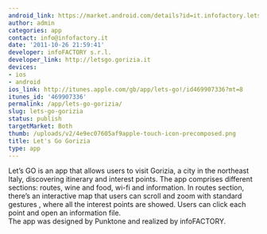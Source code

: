 ```yaml
---
android_link: https://market.android.com/details?id=it.infofactory.letsgo&feature=search_result
author: admin
categories: app
contact: info@infofactory.it
date: '2011-10-26 21:59:41'
developer: infoFACTORY s.r.l.
developer_link: http://letsgo.gorizia.it
devices: 
- ios
- android
ios_link: http://itunes.apple.com/gb/app/lets-go!/id469907336?mt=8
itunes_id: '469907336'
permalink: /app/lets-go-gorizia/
slug: lets-go-gorizia
status: publish
targetMarket: Both
thumb: /uploads/v2/4e9ec07605af9apple-touch-icon-precomposed.png
title: Let's Go Gorizia
type: app
---
```


Let’s GO is an app that allows users to visit Gorizia, a city in the northeast Italy, discovering itinerary and interest points. The app comprises different sections: routes, wine and food, wi-fi and information. In routes section, there’s an interactive map that users can scroll and zoom with standard gestures , where all the interest points are showed. Users can click each point and open an information file. <br />
The app was designed by Punktone and realized by infoFACTORY.